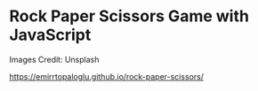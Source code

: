 # Rock Paper Scissors Game with JavaScript

Images Credit: Unsplash

https://emirrtopaloglu.github.io/rock-paper-scissors/
